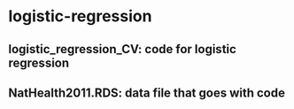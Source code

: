 # logistic-regression

## logistic_regression_CV: code for logistic regression 
## NatHealth2011.RDS: data file that goes with code 

